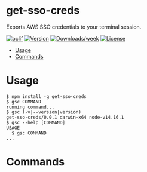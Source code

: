 get-sso-creds
=============

Exports AWS SSO credentials to your terminal session.

[![oclif](https://img.shields.io/badge/cli-oclif-brightgreen.svg)](https://oclif.io)
[![Version](https://img.shields.io/npm/v/get-sso-creds.svg)](https://npmjs.org/package/get-sso-creds)
[![Downloads/week](https://img.shields.io/npm/dw/get-sso-creds.svg)](https://npmjs.org/package/get-sso-creds)
[![License](https://img.shields.io/npm/l/get-sso-creds.svg)](https://github.com/JamesChung/get-sso-creds/LICENSE)

<!-- toc -->
* [Usage](#usage)
* [Commands](#commands)
<!-- tocstop -->
# Usage
<!-- usage -->
```sh-session
$ npm install -g get-sso-creds
$ gsc COMMAND
running command...
$ gsc (-v|--version|version)
get-sso-creds/0.0.1 darwin-x64 node-v14.16.1
$ gsc --help [COMMAND]
USAGE
  $ gsc COMMAND
...
```
<!-- usagestop -->
# Commands
<!-- commands -->

<!-- commandsstop -->
